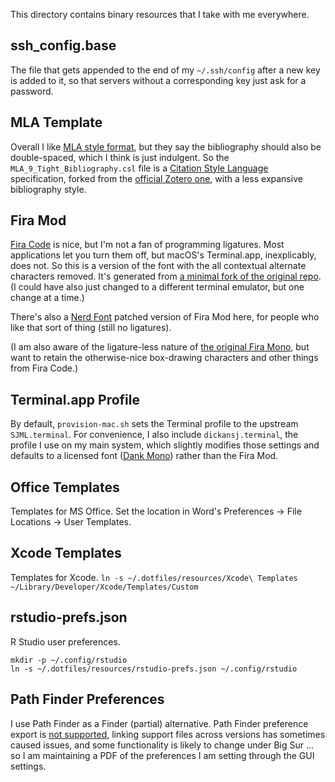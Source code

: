 This directory contains binary resources that I take with me everywhere.

## ssh_config.base
The file that gets appended to the end of my `~/.ssh/config` after a new key is
added to it, so that servers without a corresponding key just ask for a password.

## MLA Template
Overall I like [MLA style format](https://style.mla.org/mla-format/), but they say
the bibliography should also be double-spaced, which I think is just indulgent. So
the `MLA_9_Tight_Bibliography.csl` file is a [Citation Style Language](https://citationstyles.org/)
specification, forked from the [official Zotero one](http://www.zotero.org/styles/modern-language-association), 
with a less expansive bibliography style.

## Fira Mod
[Fira Code](https://github.com/tonsky/FiraCode) is nice, but I'm not a fan of programming
ligatures. Most applications let you turn them off, but macOS's Terminal.app, inexplicably,
does not. So this is a version of the font with the all contextual alternate characters
removed. It's generated from [a minimal fork of the original repo](https://github.com/sjml/FiraCode). (I could have also just changed to a different terminal emulator, but one change 
at a time.) 

There's also a [Nerd Font](https://www.nerdfonts.com/) patched version of Fira Mod here,
for people who like that sort of thing (still no ligatures).

(I am also aware of the ligature-less nature of [the original Fira Mono](http://mozilla.github.io/Fira/), 
but want to retain the otherwise-nice box-drawing characters and other things from Fira Code.)

## Terminal.app Profile
By default, `provision-mac.sh` sets the Terminal profile to the upstream `SJML.terminal`. For convenience, I also include `dickansj.terminal`, the profile I use on my main system, which slightly modifies those settings and defaults to a licensed font ([Dank Mono](https://gumroad.com/l/dank-mono)) rather than the Fira Mod.

## Office Templates
Templates for MS Office. Set the location in Word's Preferences -> File Locations -> User Templates.

## Xcode Templates
Templates for Xcode. `ln -s ~/.dotfiles/resources/Xcode\ Templates ~/Library/Developer/Xcode/Templates/Custom`

## rstudio-prefs.json
R Studio user preferences.
```
mkdir -p ~/.config/rstudio
ln -s ~/.dotfiles/resources/rstudio-prefs.json ~/.config/rstudio
```

## Path Finder Preferences
I use Path Finder as a Finder (partial) alternative. Path Finder preference export is [not supported](https://support.cocoatech.com/discussions/problems/135101-how-to-save-all-path-finder-application-settings-for-use-on-my-other-mac), linking support files across versions has sometimes caused issues, and some functionality is likely to change under Big Sur … so I am maintaining a PDF of the preferences I am setting through the GUI settings.
